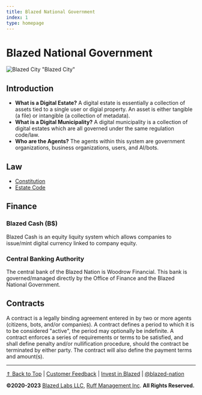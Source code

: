```yaml
---
title: Blazed National Government
index: 1
type: homepage
---
```


# Blazed National Government

![Blazed City "Blazed City"](https://blazed.sirv.com/blazed.city/city-art.jpg?w=300&h=300)

## Introduction
* **What is a Digital Estate?** A digital estate is essentially a collection of assets tied to a single user or digial property. An asset is either tangible (a file) or intangible (a collection of metadata).
* **What is a Digital Municipality?** A digital municipality is a collection of digital estates which are all governed under the same regulation code/law.
* **Who are the Agents?** The agents within this system are government organizations, business organizations, users, and AI/bots.

## Law
* [Constitution](/government/constitution)
* [Estate Code](/government/estate-code)

## Finance

### Blazed Cash (B$)

Blazed Cash is an equity liquity system which allows companies to issue/mint digital currency linked to company equity.

### Central Banking Authority

The central bank of the Blazed Nation is Woodrow Financial. This bank is governed/managed directly by the Office of Finance and the Blazed National Government.

## Contracts
A contract is a legally binding agreement entered in by two or more agents (citizens, bots, and/or companies). A contract defines a period to which it is to be considered "active", the period may optionally be indefinite. A contract enforces a series of requirements or terms to be satisfied, and shall define penalty and/or nullification procedure, should the contract be terminated by either party. The contract will also define the payment terms and amount(s).

---

[&#x21d1; Back to Top](#blazed-national-government) | [Customer Feedback](https://forms.gle/f9F4SRyfpKdAHJ1R6) | [Invest in Blazed](https://opencollective.com/blazed-nation) | [@blazed-nation](https://github.com/blazed-nation/)

**&copy;2020-2023** [Blazed Labs LLC](https://blazedlabs.com/), [Ruff Management Inc](https://ruff-manage.com/). **All Rights Reserved.**